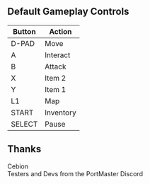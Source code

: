## Default Gameplay Controls

| Button | Action |
|--|--|
|D-PAD|Move|
|A|Interact|
|B|Attack||
|X|Item 2|
|Y|Item 1|
|L1|Map|
|START|Inventory|
|SELECT|Pause|

## Thanks
Cebion  
Testers and Devs from the PortMaster Discord  




